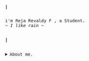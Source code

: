 <!-- Profile -->
<p align="left"><strong><samp>|</samp></strong></p>    <p align="left">
<samp><br>i'm Reja Revaldy F , a Student.<br>
<i>~ I like rain ~</i>
</samp><br><br>
</p>    
<p align="left"><strong><samp>|</samp></strong></p>
<br>

<details>
<summary><samp>About me.</samp></summary>
<br>
	
<details>
<summary><samp>Contact Me.</samp></summary>
<br>
<a href="mailto:rejarevaldyf@gmail.com" target="_blank"><img src="https://img.shields.io/badge/Gmail-1f2430?style=for-the-badge&logo=gmail&logoColor=white"></a>
<a href="https://www.reddit.com/user/Revvvu" target="_blank"><img src="https://img.shields.io/badge/Reddit-1f2430?style=for-the-badge&logo=reddit&logoColor=white"></a>
<a href="https://www.instagram.com/rev4ldy/" target="_blank"><img src="https://img.shields.io/badge/Instagram-1f2430?style=for-the-badge&logo=instagram&logoColor=white"></a>
<a href="https://steamcommunity.com/id/Rev99" target="_blank"><img src="https://img.shields.io/badge/Steam-1f2430?style=for-the-badge&logo=steam&logoColor=white"></a>
<a href="https://open.spotify.com/user/31p533jyznrma4uzlrqkif36wm2m"  target="_blank"><img src="https://img.shields.io/badge/Spotify-1f2430?&style=for-the-badge&logo=spotify&logoColor=white"></a>
<a href="http:://linkedin.com/in/reja-revaldy-f-30a678231" target="_blank"><img src="https://img.shields.io/badge/linkedin-1f2430?style=for-the-badge&logo=linkedin&logoColor=white"></a>

	
<br/>
</details>
	

<details>
<summary><samp>Language & Tools.</samp></summary>
<br>
<a href="#" ><img alt="windows" src="https://img.shields.io/badge/Windows-1f2430?style=for-the-badge&logo=windows&logoColor=white"></a>
<a href="#" ><img alt="vscode" src="https://img.shields.io/badge/Visual_Studio_Code-1f2430?style=for-the-badge&logo=visual%20studio%20code&logoColor=white"></a> 
<a href="#" ><img alt="css" src="https://img.shields.io/badge/CSS3-1f2430?style=for-the-badge&logo=css3&logoColor=white"></a>
<a href="#" ><img alt="php" src="https://img.shields.io/badge/PHP-1f2430?style=for-the-badge&logo=php&logoColor=white"></a>
<a href="#" ><img alt="bootstrap" src="https://img.shields.io/badge/Bootstrap-1f2430?style=for-the-badge&logo=bootstrap&logoColor=white"></a>
<a href="#" ><img alt="heroku" src="https://img.shields.io/badge/Heroku-1f2430?style=for-the-badge&logo=heroku&logoColor=white"></a> 
<a href="#" ><img alt="laravel" src="https://img.shields.io/badge/Laravel-1f2430?style=for-the-badge&logo=laravel&logoColor=white"></a>
<a href="#" ><img alt="html" src="https://img.shields.io/badge/HTML5-1f2430?style=for-the-badge&logo=html5&logoColor=white"></a>
<a href="#" ><img alt="linux" src="https://img.shields.io/badge/Linux-1f2430?style=for-the-badge&logo=linux&logoColor=white"></a>
<a href="#" ><img alt="shell" src="https://img.shields.io/badge/Shell_Script-1f2430?style=for-the-badge&logo=gnu-bash&logoColor=white"></a>
<a href="#" ><img alt="mysql" src="https://img.shields.io/badge/MySQL-1f2430?style=for-the-badge&logo=mysql&logoColor=white"></a>
</details>

	
<details>
<summary><samp>My Statistics.</samp></summary>
<br>
<p align="left">
  <a href="">
    <img width="49.5%" src="https://github-readme-stats.vercel.app/api?username=revaldy-30&theme=ayu-mirage&show_icons=true&hide_border=true" />
    <img width="49.5%" src="https://github-readme-streak-stats.herokuapp.com/?user=revaldy-30&theme=ayu-mirage&hide_border=true" />
  </a>
</p>

![Reja Revaldy F's Activity Graph](https://activity-graph.herokuapp.com/graph?username=revaldy-30&custom_title=Reja%20Revaldy%20F's%20Contribution%20Graph&theme=xcode&bg_color=1F2430&hide_border=true&line=d2b270&point=d2b270)
<br/>
</details>
</details>

